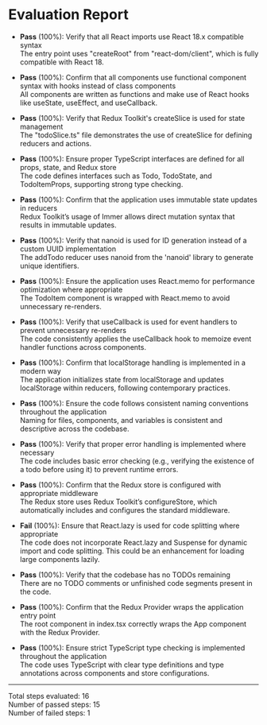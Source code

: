 # Evaluation Report

- **Pass** (100%): Verify that all React imports use React 18.x compatible syntax  
  The entry point uses "createRoot" from "react-dom/client", which is fully compatible with React 18.

- **Pass** (100%): Confirm that all components use functional component syntax with hooks instead of class components  
  All components are written as functions and make use of React hooks like useState, useEffect, and useCallback.

- **Pass** (100%): Verify that Redux Toolkit's createSlice is used for state management  
  The "todoSlice.ts" file demonstrates the use of createSlice for defining reducers and actions.

- **Pass** (100%): Ensure proper TypeScript interfaces are defined for all props, state, and Redux store  
  The code defines interfaces such as Todo, TodoState, and TodoItemProps, supporting strong type checking.

- **Pass** (100%): Confirm that the application uses immutable state updates in reducers  
  Redux Toolkit’s usage of Immer allows direct mutation syntax that results in immutable updates.

- **Pass** (100%): Verify that nanoid is used for ID generation instead of a custom UUID implementation  
  The addTodo reducer uses nanoid from the 'nanoid' library to generate unique identifiers.

- **Pass** (100%): Ensure the application uses React.memo for performance optimization where appropriate  
  The TodoItem component is wrapped with React.memo to avoid unnecessary re-renders.

- **Pass** (100%): Verify that useCallback is used for event handlers to prevent unnecessary re-renders  
  The code consistently applies the useCallback hook to memoize event handler functions across components.

- **Pass** (100%): Confirm that localStorage handling is implemented in a modern way  
  The application initializes state from localStorage and updates localStorage within reducers, following contemporary practices.

- **Pass** (100%): Ensure the code follows consistent naming conventions throughout the application  
  Naming for files, components, and variables is consistent and descriptive across the codebase.

- **Pass** (100%): Verify that proper error handling is implemented where necessary  
  The code includes basic error checking (e.g., verifying the existence of a todo before using it) to prevent runtime errors.

- **Pass** (100%): Confirm that the Redux store is configured with appropriate middleware  
  The Redux store uses Redux Toolkit’s configureStore, which automatically includes and configures the standard middleware.

- **Fail** (100%): Ensure that React.lazy is used for code splitting where appropriate  
  The code does not incorporate React.lazy and Suspense for dynamic import and code splitting. This could be an enhancement for loading large components lazily.

- **Pass** (100%): Verify that the codebase has no TODOs remaining  
  There are no TODO comments or unfinished code segments present in the code.

- **Pass** (100%): Confirm that the Redux Provider wraps the application entry point  
  The root component in index.tsx correctly wraps the App component with the Redux Provider.

- **Pass** (100%): Ensure strict TypeScript type checking is implemented throughout the application  
  The code uses TypeScript with clear type definitions and type annotations across components and store configurations.

---

Total steps evaluated: 16  
Number of passed steps: 15  
Number of failed steps: 1